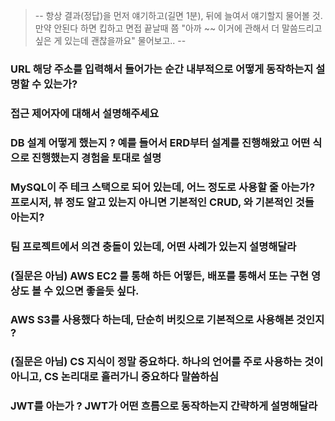 >-- 항상 결과(정답)을 먼저 얘기하고(길면 1분), 뒤에 늘여서 얘기할지 물어볼 것. 만약 안된다 하면 킵하고 면접 끝날때 쯤
"아까 ~~ 이거에 관해서 더 말씀드리고 싶은 게 있는데 괜찮을까요" 물어보고.. --


### URL 해당 주소를 입력해서 들어가는 순간 내부적으로 어떻게 동작하는지 설명할 수 있는가?

### 접근 제어자에 대해서 설명해주세요

### DB 설계 어떻게 했는지 ? 예를 들어서 ERD부터 설계를 진행해왔고 어떤 식으로 진행했는지 경험을 토대로 설명

### MySQL이 주 테크 스택으로 되어 있는데, 어느 정도로 사용할 줄 아는가? 프로시저, 뷰 정도 알고 있는지 아니면 기본적인 CRUD, 와 기본적인 것들 아는지?

### 팀 프로젝트에서 의견 충돌이 있는데, 어떤 사례가 있는지 설명해달라

### (질문은 아님) AWS EC2 를 통해 하든 어떻든, 배포를 통해서 또는 구현 영상도 볼 수 있으면 좋을듯 싶다.

### AWS S3를 사용했다 하는데, 단순히 버킷으로 기본적으로 사용해본 것인지 ?

### (질문은 아님) CS 지식이 정말 중요하다. 하나의 언어를 주로 사용하는 것이 아니고, CS 논리대로 흘러가니 중요하다 말씀하심

### JWT를 아는가 ? JWT가 어떤 흐름으로 동작하는지 간략하게 설명해달라

